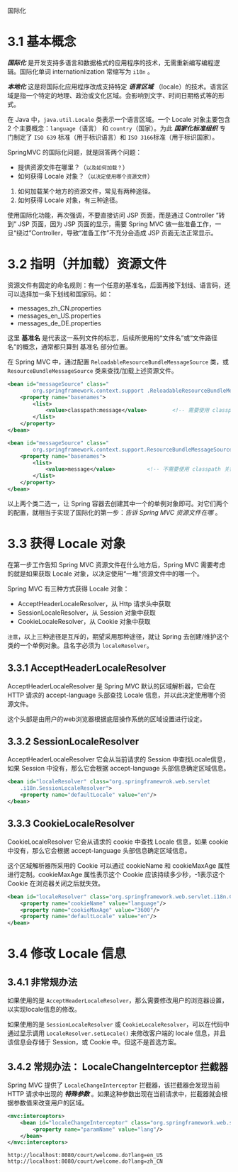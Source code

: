 <span class="title">国际化</span>

# 3.1 基本概念

***国际化*** 是开发支持多语言和数据格式的应用程序的技术，无需重新编写编程逻辑。国际化单词 internationlization 常缩写为 `i18n` 。

***本地化*** 这是将国际化应用程序改成支持特定 ***语言区域*** （locale）的技术。语言区域是指一个特定的地理、政治或文化区域。会影响到文字、时间日期格式等的形式。



在 Java 中，`java.util.Locale` 类表示一个语言区域。一个 Locale 对象主要包含 2 个主要概念：`language`（语言） 和 `country`（国家）。为此 ***国家化标准组织*** 专门制定了 `ISO 639` 标准（用于标识语言）和 `ISO 3166`标准（用于标识国家）。



SpringMVC 的国际化问题，就是回答两个问题：

- 提供资源文件在哪里？（<small>以及如何加载？</small>）
- 如何获得 Locale 对象？（<small>以决定使用哪个资源文件</small>）

1. 如何加载某个地方的资源文件，常见有两种途径。
2. 如何获得 Locale 对象，有三种途径。

使用国际化功能，再次强调，不要直接访问 JSP 页面，而是通过 Controller “转到” JSP 页面，因为 JSP 页面的显示，需要 Spring MVC 做一些准备工作，一旦“绕过”Controller，导致“准备工作”不充分会造成 JSP 页面无法正常显示。



# 3.2 指明（并加载）资源文件

资源文件有固定的命名规则：有一个任意的基准名，后面再接下划线、语言码，还可以选择加一条下划线和国家码。如：

- messages_zh_CN.properties
- messages_en_US.properties
- messages_de_DE.properties

这里 **基准名** 是代表这一系列文件的标志，后续所使用的“文件名”或“文件路径名”的概念，通常都只算到 基准名 部分位置。



在 Spring MVC 中，通过配置 `ReloadableResourceBundleMessageSource` 类，或 `ResourceBundleMessageSource` 类来查找/加载上述资源文件。

```xml
<bean id="messageSource" class="
        org.springframework.context.support .ReloadableResourceBundleMessageSource">
    <property name="basenames">
       	<list>
   			<value>classpath:message</value>	    <!-- 需要使用 classpath 关键字 -->
   		</list>
    </property>
</bean>

<bean id="messageSource" class="
        org.springframework.context.support.ResourceBundleMessageSource">
    <property name="basenames">
        <list>
   	        <value>message</value>	        <!-- 不需要使用 classpath 关键字 -->
        </list>
    </property>
</bean>
```

以上两个类二选一，让 Spring 容器去创建其中一个的单例对象即可。对它们两个的配置，就相当于实现了国际化的第一步：*告诉 Spring MVC 资源文件在哪* 。



# 3.3 获得 Locale 对象

在第一步工作告知 Spring MVC 资源文件在什么地方后，Spring MVC 需要考虑的就是如果获取 Locale 对象，以决定使用“一堆”资源文件中的哪一个。

Spring MVC 有三种方式获得 Locale 对象：

- AcceptHeaderLocaleResolver，从 Http 请求头中获取
- SessionLocaleResolver，从 Session 对象中获取
- CookieLocaleResolver，从 Cookie 对象中获取

`注意`，以上三种途径是互斥的，期望采用那种途径，就让 Spring 去创建/维护这个类的一个单例对象。且名字必须为 `localeResolver`。




## 3.3.1 AcceptHeaderLocaleResolver

AcceptHeaderLocaleResolver 是 Spring MVC 默认的区域解析器，它会在 HTTP 请求的 accept-language 头部查找 Locale 信息，并以此决定使用哪个资源文件。

这个头部是由用户的web浏览器根据底层操作系统的区域设置进行设定。



## 3.3.2 SessionLocaleResolver

AcceptHeaderLocaleResolver 它会从当前请求的 Session 中查找Locale信息，如果 Session 中没有，那么它会根据 accept-language 头部信息确定区域信息。

```xml
<bean id="localeResolver" class="org.springframewrok.web.servlet
    .i18n.SessionLocaleResolver">
    <property name="defaultLocale" value="en"/>
</bean>
```



## 3.3.3 CookieLocaleResolver

CookieLocaleResolver 它会从请求的 cookie 中查找 Locale 信息，如果 cookie 中没有，那么它会根据 accept-language 头部信息确定区域信息。

这个区域解析器所采用的 Cookie 可以通过 cookieName 和 cookieMaxAge 属性进行定制。cookieMaxAge 属性表示这个 Cookie 应该持续多少秒，-1表示这个 Cookie 在浏览器关闭之后就失效。

```xml
<bean id="localeResolver" class="org.springframework.web.servlet.i18n.CookieLocaleResolver">
    <property name="cookieName" value="language"/>
    <property name="cookieMaxAge" value="3600"/>
    <property name="defaultLocale" value="en"/>
</bean>
```



# 3.4 修改 Locale 信息

## 3.4.1 非常规办法

如果使用的是 `AcceptHeaderLocaleResolver`，那么需要修改用户的浏览器设置，以实现locale信息的修改。

如果使用的是 `SessionLocaleResolver` 或 `CookieLocaleResolver`，可以在代码中通过显示调用 `LocaleResolver.setLocale()` 来修改客户端的 locale 信息，并且该信息会存储于 Session，或 Cookie 中。但这不是首选方案。



## 3.4.2 常规办法： LocaleChangeInterceptor 拦截器

Spring MVC 提供了 `LocaleChangeInterceptor` 拦截器，该拦截器会发现当前 HTTP 请求中出现的 ***特殊参数*** 。如果这种参数出现在当前请求中，拦截器就会根据参数值来改变用户的区域。

```xml
<mvc:interceptors>
    <bean id="localeChangeInterceptor" class="org.springframework.web.servlet.i18n.LocaleChangeInterceptor">
        <property name="paramName" value="lang"/>
    </bean>
</mvc:interceptors>
```

```
http://localhost:8080/court/welcome.do?lang=en_US
http://localhost:8080/court/welcome.do?lang=zh_CN
```
